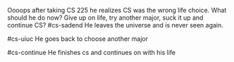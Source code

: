 Oooops after taking CS 225 he realizes CS was the wrong life choice. What should he do now? Give up on life, try another major, suck it up and continue CS?
#cs-sadend
He leaves the universe and is never seen again.

#cs-uiuc
He goes back to choose another major

#cs-continue
He finishes cs and continues on with his life
